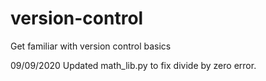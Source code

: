 # version-control
Get familiar with version control basics


09/09/2020
Updated math_lib.py to fix divide by zero error.
